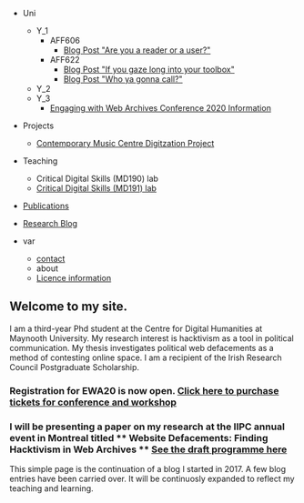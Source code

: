 - Uni
  - Y_1
    - AFF606
      - [Blog Post "Are you a reader or a user?"](/uni/y1/AFF606.md)
    - AFF622
      - [Blog Post "If you gaze long into your toolbox"](/uni/y1/Aff622_1.md)
      - [Blog Post "Who ya gonna call?"](/uni/y1/AFF622_2.md)
  - Y_2
  - Y_3
    - [Engaging with Web Archives Conference 2020 Information](/uni/y3/EWA20.md)
    
- Projects
  - [Contemporary Music Centre Digitzation Project](/uni/y2/cmcproject.md)
  
- Teaching
  - Critical Digital Skills (MD190) lab
  - [Critical Digital Skills (MD191) lab](https://2020.moodle.maynoothuniversity.ie/course/view.php?id=3002)
  
- [Publications](/about/publications.md)
- [Research Blog](/research/blog.md)  
  
- var
  - [contact](/about/contact.md)
  - about
  - [Licence information](/about/licenceinfo.md)

## Welcome to my site.

I am a third-year Phd student at the Centre for Digital Humanities at Maynooth University. My research interest is hacktivism as a tool in political communication. My thesis investigates political web defacements as a method of contesting online space. I am a recipient of the Irish Research Council Postgraduate Scholarship.

### Registration for EWA20 is now open. [Click here to purchase tickets for conference and workshop](https://ewaconference.com/conference-details/registration/)

### I will be presenting a paper on my research at the IIPC annual event in Montreal titled ** Website Defacements: Finding Hacktivism in Web Archives ** [See the draft programme here](http://netpreserve.org/ga2020/wac/)

This simple page is the continuation of a blog I started in 2017. A few blog entries have been carried over. It will be continuosly expanded to reflect my teaching and learning.
